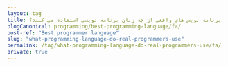 ```yaml
---
layout: tag
title: برنامه نویس های واقعی از چه زبان برنامه نویسی استفاده می کنند؟
blogCanonical: programming/best-programming-language/fa/
post-ref: "Best programmer language"
slug: "what-programming-language-do-real-programmers-use"
permalink: /tag/what-programming-language-do-real-programmers-use/fa/
private: true
---
```

